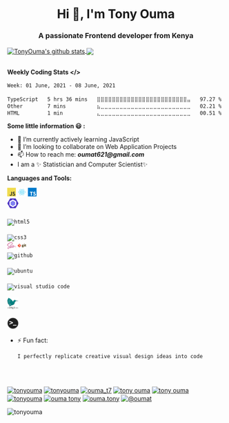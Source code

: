 <h1 align="center">Hi 👋, I'm Tony Ouma</h1>
<h3 align="center">A passionate Frontend developer from Kenya</h3

<br />

<a href="https://github.com/TonyOuma/github-readme-stats">
  <img align="center" src="https://github-readme-stats.vercel.app/api?username=TonyOuma&show_icons=true&theme=vue" alt="TonyOuma's github stats" />
</a>
<a href="https://github.com/TonyOuma/github-readme-stats">
  <!-- Change the `github-readme-stats.anuraghazra1.vercel.app` to `github-readme-stats.vercel.app`  -->
  <img align="center" src="https://github-readme-stats.vercel.app/api/top-langs/?username=TonyOuma&layout=compact" />
</a>

<br />
<br />



**Weekly Coding Stats </>**

<!--START_SECTION:waka-->
```text
Week: 01 June, 2021 - 08 June, 2021

TypeScript   5 hrs 36 mins   ⣿⣿⣿⣿⣿⣿⣿⣿⣿⣿⣿⣿⣿⣿⣿⣿⣿⣿⣿⣿⣿⣿⣿⣿⣤   97.27 % 
Other        7 mins          ⣦⣀⣀⣀⣀⣀⣀⣀⣀⣀⣀⣀⣀⣀⣀⣀⣀⣀⣀⣀⣀⣀⣀⣀⣀   02.21 % 
HTML         1 min           ⣄⣀⣀⣀⣀⣀⣀⣀⣀⣀⣀⣀⣀⣀⣀⣀⣀⣀⣀⣀⣀⣀⣀⣀⣀   00.51 % 
```
<!--END_SECTION:waka-->




**Some little information :smiley: :**


- 🌱 I’m currently actively learning JavaScript
- 👯 I’m looking to collaborate on Web Application Projects
- 📫 How to reach me: **_oumat621@gmail.com_**
- I am a ✨ Statistician and Computer Scientist✨ 

**Languages and Tools:**  

<code><img height="20" src="https://raw.githubusercontent.com/github/explore/80688e429a7d4ef2fca1e82350fe8e3517d3494d/topics/javascript/javascript.png"></code>
<code><img height="20" src="https://raw.githubusercontent.com/github/explore/80688e429a7d4ef2fca1e82350fe8e3517d3494d/topics/react/react.png"></code>
<code><img height="20" src="https://raw.githubusercontent.com/github/explore/80688e429a7d4ef2fca1e82350fe8e3517d3494d/topics/typescript/typescript.png"></code>
<code>
<img alt="eslint" width="26px" src="https://raw.githubusercontent.com/github/explore/80688e429a7d4ef2fca1e82350fe8e3517d3494d/topics/eslint/eslint.png">
</code>
<code>
<img alt="html5" width="26px" src="https://img.icons8.com/color/240/000000/html-5.png">
</code>
<code>
<img alt="css3" width="26px" src="https://img.icons8.com/color/240/000000/css3.png">
</code>
<code><img height="20" src="https://raw.githubusercontent.com/github/explore/80688e429a7d4ef2fca1e82350fe8e3517d3494d/topics/sass/sass.png"></code>
<code><img height="20" src="https://raw.githubusercontent.com/github/explore/80688e429a7d4ef2fca1e82350fe8e3517d3494d/topics/git/git.png"></code>
<code>
<img alt="github" width="26px" src="https://img.icons8.com/ios-glyphs/240/000000/github.png">
</code>
<code>
<img alt="ubuntu" width="26px" src="https://img.icons8.com/color/96/000000/ubuntu--v1.png">
</code>
<code>
<img alt="visual studio code" width="26px" src="https://img.icons8.com/fluent/240/000000/visual-studio-code-2019.png" />
</code>
<code>
<img alt="latex" width="26px" src="https://raw.githubusercontent.com/github/explore/80688e429a7d4ef2fca1e82350fe8e3517d3494d/topics/latex/latex.png">
</code>
<code>
<img alt="terminal" width="26px" src="https://raw.githubusercontent.com/github/explore/80688e429a7d4ef2fca1e82350fe8e3517d3494d/topics/terminal/terminal.png">
</code>


- ⚡ Fun fact:
  ```
  I perfectly replicate creative visual design ideas into code
  
  
  ```
<br />      



<a href="https://codepen.io/tonyouma" target="blank"><img align="center" src="https://cdn.jsdelivr.net/npm/simple-icons@3.0.1/icons/codepen.svg" alt="tonyouma" height="30" width="30" /></a>
<a href="https://dev.to/tonyouma" target="blank"><img align="center" src="https://cdn.jsdelivr.net/npm/simple-icons@3.0.1/icons/dev-dot-to.svg" alt="tonyouma" height="30" width="30" /></a>
<a href="https://twitter.com/ouma_t7" target="blank"><img align="center" src="https://cdn.jsdelivr.net/npm/simple-icons@3.0.1/icons/twitter.svg" alt="ouma_t7" height="30" width="30" /></a>
<a href="https://linkedin.com/in/tony ouma" target="blank"><img align="center" src="https://cdn.jsdelivr.net/npm/simple-icons@3.0.1/icons/linkedin.svg" alt="tony ouma" height="30" width="30" /></a>
<a href="https://stackoverflow.com/users/tony ouma" target="blank"><img align="center" src="https://cdn.jsdelivr.net/npm/simple-icons@3.0.1/icons/stackoverflow.svg" alt="tony ouma" height="30" width="30" /></a>
<a href="https://kaggle.com/tonyouma" target="blank"><img align="center" src="https://cdn.jsdelivr.net/npm/simple-icons@3.0.1/icons/kaggle.svg" alt="tonyouma" height="30" width="30" /></a>
<a href="https://fb.com/ouma tony" target="blank"><img align="center" src="https://cdn.jsdelivr.net/npm/simple-icons@3.0.1/icons/facebook.svg" alt="ouma tony" height="30" width="30" /></a>
<a href="https://instagram.com/ouma.tony" target="blank"><img align="center" src="https://cdn.jsdelivr.net/npm/simple-icons@3.0.1/icons/instagram.svg" alt="ouma.tony" height="30" width="30" /></a>
<a href="https://medium.com/@oumat" target="blank"><img align="center" src="https://cdn.jsdelivr.net/npm/simple-icons@3.0.1/icons/medium.svg" alt="@oumat" height="30" width="30" /></a>


 
<p align="left"> <img src="https://komarev.com/ghpvc/?username=tonyouma" alt="tonyouma" /> </p>

